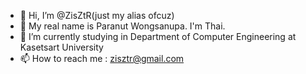 - 👋 Hi, I’m @ZisZtR(just my alias ofcuz)
- 👀 My real name is Paranut Wongsanupa. I'm Thai.
- 🌱 I’m currently studying in Department of Computer Engineering at Kasetsart University
- 📫 How to reach me : zisztr@gmail.com

<!---
ZisZtR/ZisZtR is a ✨ special ✨ repository because its `README.md` (this file) appears on your GitHub profile.
You can click the Preview link to take a look at your changes.
--->
